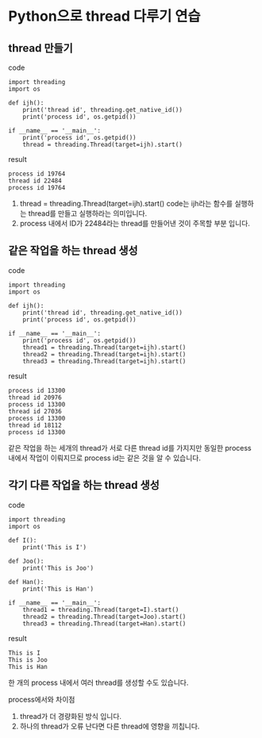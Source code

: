 # Python으로 thread 다루기 연습


## thread 만들기
code
```
import threading
import os

def ijh():
    print('thread id', threading.get_native_id())
    print('process id', os.getpid())

if __name__ == '__main__':
    print('process id', os.getpid())
    thread = threading.Thread(target=ijh).start()
```
result
```
process id 19764
thread id 22484
process id 19764
```
1. thread = threading.Thread(target=ijh).start() code는 ijh라는 함수를 실행하는 thread를 만들고 실행하라는 의미입니다.
2. process 내에서 ID가 22484라는 thread를 만들어낸 것이 주목할 부분 입니다.


## 같은 작업을 하는 thread 생성
code
```
import threading
import os

def ijh():
    print('thread id', threading.get_native_id())
    print('process id', os.getpid())

if __name__ == '__main__':
    print('process id', os.getpid())
    thread1 = threading.Thread(target=ijh).start()
    thread2 = threading.Thread(target=ijh).start()
    thread3 = threading.Thread(target=ijh).start()
```
result
```
process id 13300
thread id 20976
process id 13300
thread id 27036
process id 13300
thread id 18112
process id 13300
```
같은 작업을 하는 세개의 thread가 서로 다른 thread id를 가지지만 동일한 process 내에서 작업이 이뤄지므로 process id는 같은 것을 알 수 있습니다.


## 각기 다른 작업을 하는 thread 생성 
code
```
import threading
import os

def I():
    print('This is I')

def Joo():
    print('This is Joo')

def Han():
    print('This is Han')

if __name__ == '__main__':
    thread1 = threading.Thread(target=I).start()
    thread2 = threading.Thread(target=Joo).start()
    thread3 = threading.Thread(target=Han).start()
```
result
```
This is I
This is Joo
This is Han
```
한 개의 process 내에서 여러 thread를 생성할 수도 있습니다. 

process에서와 차이점
1. thread가 더 경량화된 방식 입니다.
2. 하나의 thread가 오류 난다면 다른 thread에 영향을 끼칩니다.